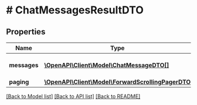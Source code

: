 # # ChatMessagesResultDTO

## Properties

Name | Type | Description | Notes
------------ | ------------- | ------------- | -------------
**messages** | [**\OpenAPI\Client\Model\ChatMessageDTO[]**](ChatMessageDTO.md) | Информация о сообщениях. | [optional]
**paging** | [**\OpenAPI\Client\Model\ForwardScrollingPagerDTO**](ForwardScrollingPagerDTO.md) |  | [optional]

[[Back to Model list]](../../README.md#models) [[Back to API list]](../../README.md#endpoints) [[Back to README]](../../README.md)
